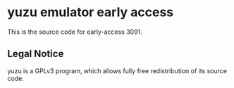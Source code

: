 yuzu emulator early access
=============

This is the source code for early-access 3091.

## Legal Notice

yuzu is a GPLv3 program, which allows fully free redistribution of its source code.